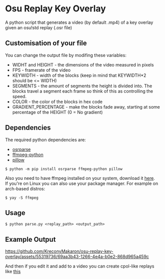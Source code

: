 # Osu Replay Key Overlay
A python script that generates a video (by default .mp4) of a key overlay given an osu!std replay (.osr file)

## Customisation of your file
You can change the output file by modifing these variables: </br>
- WIDHT and HEIGHT - the dimensions of the video measured in pixels
- FPS - framerate of the video
- KEYWIDTH - width of the blocks (keep in mind that KEYWIDTH*2 should be <= WIDTH)
- SEGMENTS - the amount of segments the height is divided into. The blocks travel a segment each frame so think of this as controlling the speed.
- COLOR - the color of the blocks in hex code
- GRADIENT_PERCENTAGE - make the blocks fade away, starting at some percentage of the HEIGHT (0 = No gradient)

## Dependencies
The required python dependencies are:
- [osrparse](https://pypi.org/project/osrparse/)
- [ffmpeg-python](https://pypi.org/project/ffmpeg-python/) 
- [pillow](https://pypi.org/project/Pillow/)

```
$ python -m pip install osrparse ffmpeg-python pillow
```

Also you need to have ffmpeg installed on your system, download it [here](https://ffmpeg.org/download.html). </br>
If you're on Linux you can also use your package manager. For example on arch-based distros:
```
$ yay -S ffmpeg
```

## Usage
```
$ python parse.py <replay_path> <output_path>
```
## Example Output
https://github.com/KreconyMakaron/osu-replay-key-overlay/assets/55319736/69aa3b43-1266-4e4a-b0e2-868d965a459c


And then if you edit it and add to a video you can create cpol-like replays like [this](https://www.youtube.com/watch?v=-mODyQMSnas)
